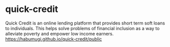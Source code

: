 # quick-credit
Quick Credit is an online lending platform that provides short term soft loans to individuals. This helps solve problems of financial inclusion as a way to alleviate poverty and empower low income earners.
 https://habumugi.github.io/quick-credit/public
